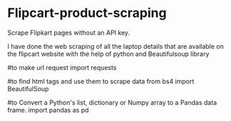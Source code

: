 ﻿# Flipcart-product-scraping

Scrape Flipkart pages without an API key. 

I have done the web scraping of all the laptop details that are available on the flipcart website with the help of python and Beautifulsoup library

#to make url request
import requests

#to find html tags and use them to scrape data
from bs4 import BeautifulSoup 

#to Convert a Python's list, dictionary or Numpy array to a Pandas data frame.
import pandas as pd 
